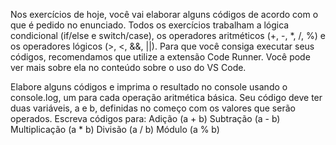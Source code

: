Nos exercícios de hoje, você vai elaborar alguns códigos de acordo com o que é pedido no enunciado. Todos os exercícios trabalham a lógica condicional (if/else e switch/case), os operadores aritméticos (+, -, *, /, %) e os operadores lógicos (>, <, &&, ||). Para que você consiga executar seus códigos, recomendamos que utilize a extensão Code Runner. Você pode ver mais sobre ela no conteúdo sobre o uso do VS Code.

Elabore alguns códigos e imprima o resultado no console usando o console.log, um para cada operação aritmética básica. Seu código deve ter duas variáveis, a e b, definidas no começo com os valores que serão operados. Escreva códigos para:
Adição (a + b)
Subtração (a - b)
Multiplicação (a * b)
Divisão (a / b)
Módulo (a % b)